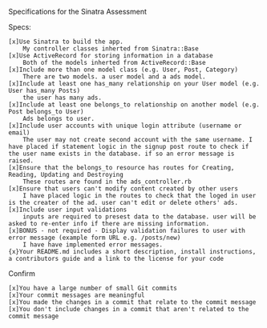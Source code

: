 Specifications for the Sinatra Assessment

Specs:

    [x]Use Sinatra to build the app.
        My controller classes inherted from Sinatra::Base
    [x]Use ActiveRecord for storing information in a database
        Both of the models inherted from ActiveRecord::Base
    [x]Include more than one model class (e.g. User, Post, Category)
        There are two models. a user model and a ads model.
    [x]Include at least one has_many relationship on your User model (e.g. User has_many Posts)
        the user has many ads.
    [x]Include at least one belongs_to relationship on another model (e.g. Post belongs_to User)
        Ads belongs to user.
    [x]Include user accounts with unique login attribute (username or email)
        The user may not create second account with the same username. I have placed if statement logic in the signup post route to check if the user name exists in the database. if so an error message is raised.
    [x]Ensure that the belongs_to resource has routes for Creating, Reading, Updating and Destroying
        These routes are found in the ads_controller.rb
    [x]Ensure that users can't modify content created by other users
        I have placed logic in the routes to check that the loged in user is the creater of the ad. user can't edit or delete others' ads.
    [x]Include user input validations
        inputs are required to presest data to the database. user will be asked to re-enter info if there are missing information.
    [x]BONUS - not required - Display validation failures to user with error message (example form URL e.g. /posts/new)
        I have have implemented error messages.
    {x}Your README.md includes a short description, install instructions, a contributors guide and a link to the license for your code

Confirm

    [x]You have a large number of small Git commits
    [x]Your commit messages are meaningful
    [x]You made the changes in a commit that relate to the commit message
    [x]You don't include changes in a commit that aren't related to the commit message
